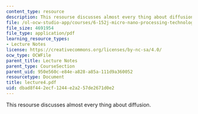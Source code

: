 ```yaml
---
content_type: resource
description: This resourse discusses almost every thing about diffusion.
file: /ol-ocw-studio-app/courses/6-152j-micro-nano-processing-technology-fall-2005/dbad8f442ecf1244e2a257de2671d0e2_lecture4.pdf
file_size: 4691954
file_type: application/pdf
learning_resource_types:
- Lecture Notes
license: https://creativecommons.org/licenses/by-nc-sa/4.0/
ocw_type: OCWFile
parent_title: Lecture Notes
parent_type: CourseSection
parent_uid: 950e560c-e84e-a828-a85a-111d9a360052
resourcetype: Document
title: lecture4.pdf
uid: dbad8f44-2ecf-1244-e2a2-57de2671d0e2
---
```

This resourse discusses almost every thing about diffusion.